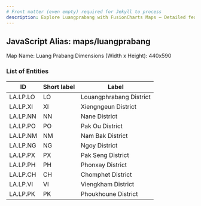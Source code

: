 ```yaml
---
# Front matter (even empty) required for Jekyll to process
description: Explore Luangprabang with FusionCharts Maps – Detailed features for seamless integration. Try now & enhance your data visualization today! 
---
```


## JavaScript Alias: maps/luangprabang

Map Name: Luang Prabang
Dimensions (Width x Height): 440x590

### List of Entities

ID | Short label | Label
---|---|---|
LA.LP.LO|LO|Louangphrabang District
LA.LP.XI|XI|Xiengngeun District
LA.LP.NN|NN|Nane District
LA.LP.PO|PO|Pak Ou District
LA.LP.NM|NM|Nam Bak District
LA.LP.NG|NG|Ngoy District
LA.LP.PX|PX|Pak Seng District
LA.LP.PH|PH|Phonxay District
LA.LP.CH|CH|Chomphet District
LA.LP.VI|VI|Viengkham District
LA.LP.PK|PK|Phoukhoune District